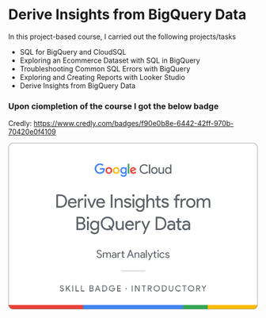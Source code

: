 # Derive Insights from BigQuery Data

In this project-based course, I carried out the following projects/tasks
* SQL for BigQuery and CloudSQL
* Exploring an Ecommerce Dataset with SQL in BigQuery
* Troubleshooting Common SQL Errors with BigQuery
* Exploring and Creating Reports with Looker Studio
* Derive Insights from BigQuery Data

### Upon ciompletion of the course I got the below badge

Credly: https://www.credly.com/badges/f90e0b8e-6442-42ff-970b-70420e0f4109

![Image of Badge](badge.png)
